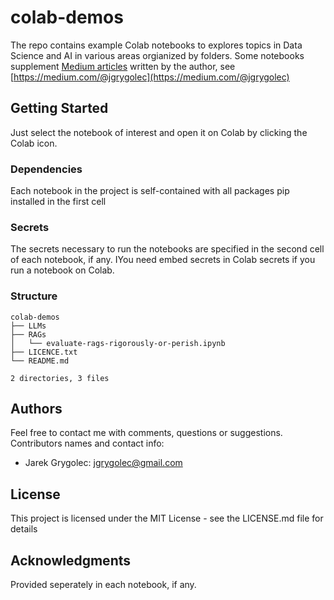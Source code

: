 # colab-demos

The repo contains example Colab notebooks to explores topics in Data Science and AI in various areas orgianized by folders.
Some notebooks supplement [Medium articles](https://medium.com/@jgrygolec) written by the author, see [https://medium.com/@jgrygolec](https://medium.com/@jgrygolec)

## Getting Started

Just select the notebook of interest and open it on Colab by clicking the Colab icon.

### Dependencies

Each notebook in the project is self-contained with all packages pip installed in the first cell

### Secrets

The secrets necessary to run the notebooks are specified in the second cell of each notebook, if any.
IYou need embed secrets in Colab secrets if you run a notebook on Colab.

### Structure
```
colab-demos
├── LLMs
├── RAGs
│   └── evaluate-rags-rigorously-or-perish.ipynb
├── LICENCE.txt
└── README.md

2 directories, 3 files
```
## Authors

Feel free to contact me with comments, questions or suggestions.
Contributors names and contact info:
* Jarek Grygolec: jgrygolec@gmail.com

## License

This project is licensed under the MIT License - see the LICENSE.md file for details

## Acknowledgments
Provided seperately in each notebook, if any.
